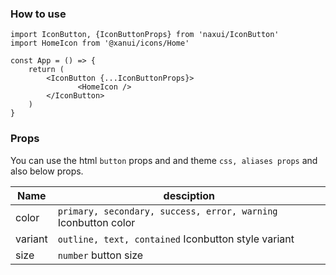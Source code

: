### How to use

```tsx
import IconButton, {IconButtonProps} from 'naxui/IconButton'
import HomeIcon from '@xanui/icons/Home'

const App = () => {
    return (
        <IconButton {...IconButtonProps}>
               <HomeIcon />
        </IconButton>
    )
}
```


### Props
You can use the html `button` props and and theme `css, aliases props` and also below props.

| Name    | desciption                                                     |
| ------- | -------------------------------------------------------------- |
| color   | `primary, secondary, success, error, warning` Iconbutton color |
| variant | `outline, text, contained` Iconbutton style variant            |
| size    | `number` button size                                           |
